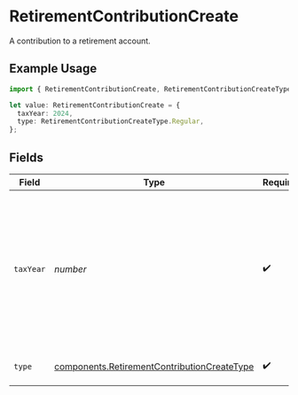 # RetirementContributionCreate

A contribution to a retirement account.

## Example Usage

```typescript
import { RetirementContributionCreate, RetirementContributionCreateType } from "@apexfintechsolutions/ascend-sdk/models/components";

let value: RetirementContributionCreate = {
  taxYear: 2024,
  type: RetirementContributionCreateType.Regular,
};
```

## Fields

| Field                                                                                                                                                 | Type                                                                                                                                                  | Required                                                                                                                                              | Description                                                                                                                                           | Example                                                                                                                                               |
| ----------------------------------------------------------------------------------------------------------------------------------------------------- | ----------------------------------------------------------------------------------------------------------------------------------------------------- | ----------------------------------------------------------------------------------------------------------------------------------------------------- | ----------------------------------------------------------------------------------------------------------------------------------------------------- | ----------------------------------------------------------------------------------------------------------------------------------------------------- |
| `taxYear`                                                                                                                                             | *number*                                                                                                                                              | :heavy_check_mark:                                                                                                                                    | Tax year for which the contribution is applied. Current year is always valid; prior year is only valid before tax deadline. Must be in "YYYY" format. | 2024                                                                                                                                                  |
| `type`                                                                                                                                                | [components.RetirementContributionCreateType](../../models/components/retirementcontributioncreatetype.md)                                            | :heavy_check_mark:                                                                                                                                    | The type of retirement contribution.                                                                                                                  | REGULAR                                                                                                                                               |